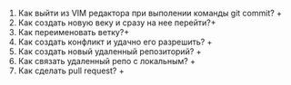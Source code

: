 1. Как выйти из VIM редактора при выполении команды git commit? +
2. Как создать новую веку и сразу на нее перейти?+
3. Как переименовать ветку?+
4. Как создать конфликт и удачно его разрешить? +
5. Как создать новый удаленный репозиторий? +
6. Как связать удаленный репо с локальным? +
7. Как сделать pull request? +